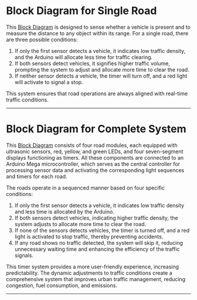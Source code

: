 # Block Diagram for Single Road

This [Block Diagram](./DBTMS-Block-Diagram-for-Single-road.JPG) is designed to sense whether a vehicle is present and to measure the distance to any object within its range. For a single road, there are three possible conditions: 

1. If only the first sensor detects a vehicle, it indicates low traffic density, and the Arduino will allocate less time for traffic clearing.
2. If both sensors detect vehicles, it signifies higher traffic volume, prompting the system to adjust and allocate more time to clear the road.
3. If neither sensor detects a vehicle, the timer will turn off, and a red light will activate to signal a stop.

This system ensures that road operations are always aligned with real-time traffic conditions.

---

# Block Diagram for Complete System

This [Block Diagram](./DBTMS-Block-Diagram-for-all-roads.JPG) consists of four road modules, each equipped with ultrasonic sensors, red, yellow, and green LEDs, and four seven-segment displays functioning as timers. All these components are connected to an Arduino Mega microcontroller, which serves as the central controller for processing sensor data and activating the corresponding light sequences and timers for each road. 

The roads operate in a sequenced manner based on four specific conditions:

1. If only the first sensor detects a vehicle, it indicates low traffic density and less time is allocated by the Arduino.
2. If both sensors detect vehicles, indicating higher traffic density, the system adjusts to allocate more time to clear the road.
3. If none of the sensors detects vehicles, the timer is turned off, and a red light is activated to stop traffic, thereby preventing accidents.
4. If any road shows no traffic detected, the system will skip it, reducing unnecessary waiting time and enhancing the efficiency of the traffic signals.

This timer system provides a more user-friendly experience, increasing predictability. The dynamic adjustments to traffic conditions create a comprehensive system that improves urban traffic management, reducing congestion, fuel consumption, and emissions.

---
